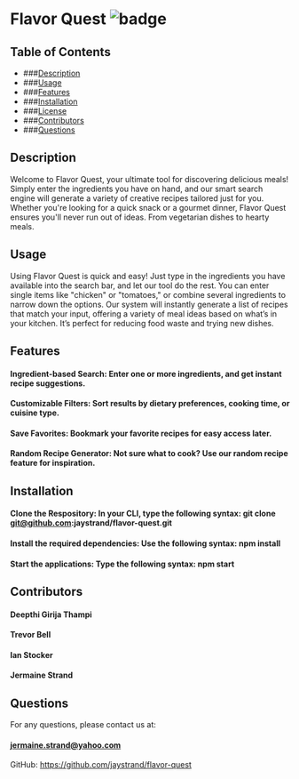 # Flavor Quest ![badge](https://img.shields.io/badge/license-MIT-blue)

## Table of Contents
- ###[Description](#description)
- ###[Usage](#usage)
- ###[Features](#features)
- ###[Installation](#installation)
- ###[License](#license)
- ###[Contributors](#contributors)
- ###[Questions](#questions)

## Description
Welcome to Flavor Quest, your ultimate tool for discovering delicious meals! Simply enter the ingredients you have on hand, and our smart search engine will generate a variety of creative recipes tailored just for you. Whether you're looking for a quick snack or a gourmet dinner, Flavor Quest ensures you'll never run out of ideas. From vegetarian dishes to hearty meals.

## Usage
Using Flavor Quest is quick and easy! Just type in the ingredients you have available into the search bar, and let our tool do the rest. You can enter single items like "chicken" or "tomatoes," or combine several ingredients to narrow down the options. Our system will instantly generate a list of recipes that match your input, offering a variety of meal ideas based on what’s in your kitchen. It’s perfect for reducing food waste and trying new dishes.

## Features
#### Ingredient-based Search: Enter one or more ingredients, and get instant recipe suggestions.
#### Customizable Filters: Sort results by dietary preferences, cooking time, or cuisine type.
#### Save Favorites: Bookmark your favorite recipes for easy access later.
#### Random Recipe Generator: Not sure what to cook? Use our random recipe feature for inspiration.

## Installation
#### Clone the Respository: In your CLI, type the following syntax: git clone git@github.com:jaystrand/flavor-quest.git
#### Install the required dependencies: Use the following syntax: npm install
#### Start the applications: Type the following syntax: npm start


## Contributors
#### Deepthi Girija Thampi
#### Trevor Bell
#### Ian Stocker
#### Jermaine Strand

## Questions
For any questions, please contact us at: 

#### jermaine.strand@yahoo.com

GitHub: https://github.com/jaystrand/flavor-quest